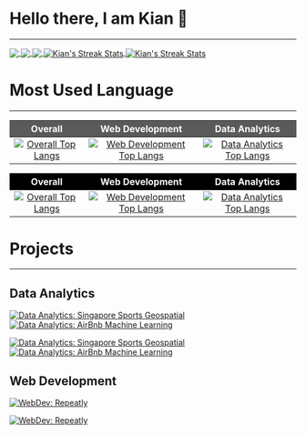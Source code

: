 # Hello there, I am Kian 👋

<hr>

<!--
**kianlin/kianlin** is a ✨ _special_ ✨ repository because its `README.md` (this file) appears on your GitHub profile.

Here are some ideas to get you started:

- 🔭 I’m currently working on ...
- 🌱 I’m currently learning ...
- 👯 I’m looking to collaborate on ...
- 🤔 I’m looking for help with ...
- 💬 Ask me about ...
- 📫 How to reach me: ...
- 😄 Pronouns: ...
- ⚡ Fun fact: ...
-->

<!-- Light Mode: &theme=default#gh-light-mode-only -->
<!-- Dark Mode: &theme=bear&bg_color=000000#gh-dark-mode-only -->

<!-- [![My GitHub stats - Dark](https://github-readme-stats-kianlin.vercel.app/api?username=kianlin&include_orgs=true&count_private=true&show_icons=true&include_all_commits=true&custom_title=Kian's%20GitHub%20Stats&hide_border=true&theme=bear&bg_color=000000#gh-dark-mode-only)](https://github.com/kianlin/)

[![My GitHub stats - Light](https://github-readme-stats-kianlin.vercel.app/api?username=kianlin&include_orgs=true&count_private=true&show_icons=true&include_all_commits=true&custom_title=Kian's%20GitHub%20Stats&hide_border=true&theme=default#gh-light-mode-only)](https://github.com/kianlin/)

<img src="https://github-readme-streak-stats.herokuapp.com/?user=kianlin&theme=elegant" alt="Kian's Streak Stats"/>

[![willianrod's wakatime stats](https://github-readme-stats.vercel.app/api/wakatime?username=kianlin)](https://github.com/kianlin/) -->

<!-- Overall Stats -->

<!-- Try out Dark/Light Mode Switch -->
<a href="https://github.com/kianlin/">
<picture>
  <source align="center" media="(prefers-color-scheme: dark)" srcset="https://github-readme-stats-kianlin.vercel.app/api?username=kianlin&include_orgs=true&count_private=true&show_icons=true&include_all_commits=true&custom_title=Kian's%20GitHub%20Stats&hide_border=true&theme=bear&bg_color=000000">
  
  <img align="center" src="https://github-readme-stats-kianlin.vercel.app/api?username=kianlin&include_orgs=true&count_private=true&show_icons=true&include_all_commits=true&custom_title=Kian's%20GitHub%20Stats&hide_border=true&theme=default"/>
</picture>
</a>

<a href="https://github.com/kianlin/">
  <img align="center" src="https://github-readme-stats-kianlin.vercel.app/api?username=kianlin&include_orgs=true&count_private=true&show_icons=true&include_all_commits=true&custom_title=Kian's%20GitHub%20Stats&hide_border=true&theme=bear&bg_color=000000#gh-dark-mode-only"/>
</a>
<a href="https://github.com/kianlin/">
  <img align="center" src="https://github-readme-stats-kianlin.vercel.app/api?username=kianlin&include_orgs=true&count_private=true&show_icons=true&include_all_commits=true&custom_title=Kian's%20GitHub%20Stats&hide_border=true&theme=default#gh-light-mode-only"/>
</a>
<a href="https://github-readme-streak-stats.herokuapp.com/?user=kianlin#gh-dark-mode-only">
  <img align="center" src="https://github-readme-streak-stats.herokuapp.com/?user=kianlin&theme=elegant" alt="Kian's Streak Stats"/>
</a>
<a href="https://github-readme-streak-stats.herokuapp.com/?user=kianlin#gh-light-mode-only">
  <img align="center" src="https://github-readme-streak-stats.herokuapp.com/?user=kianlin" alt="Kian's Streak Stats"/>
</a>

# Most Used Language

<hr>

<!-- <div align="center">
<img align="top" width="30%" src="https://github-readme-stats-kianlin.vercel.app/api/top-langs/?username=kianlin&include_orgs=true&layout=compact&langs_count=10&hide=Jupyter%20Notebook&exclude_repo=github-stats,fork_demo,gitdemo2122,Crypto-Paper-Portfolio,TraversyMediaReactAndDRFTutorial,DiscreteEventSimulator,DiscreteEventSimulator&theme=bear&bg_color=000000#gh-dark-mode-only" alt="Overall Top Language" />
&nbsp; &nbsp; &nbsp; &nbsp;
<img align="top" width="30%" src="https://github-readme-stats-kianlin.vercel.app/api/top-langs/?username=kianlin&include_orgs=true&layout=compact&langs_count=10&hide=Jupyter%20Notebook&exclude_repo=github-stats,fork_demo,gitdemo2122,Crypto-Paper-Portfolio,TraversyMediaReactAndDRFTutorial,DiscreteEventSimulator,singapore-sports-facilities,airbnb-price-prediction,Sudoku_Solver&theme=bear&bg_color=000000#gh-dark-mode-only" alt="Web Development Top Language" />
&nbsp; &nbsp; &nbsp; &nbsp;
<img align="top" width="30%" src="https://github-readme-stats-kianlin.vercel.app/api/top-langs/?username=kianlin&include_orgs=true&layout=compact&langs_count=10&hide=Jupyter%20Notebook&exclude_repo=github-stats,fork_demo,gitdemo2122,Crypto-Paper-Portfolio,TraversyMediaReactAndDRFTutorial,DiscreteEventSimulator,Sudoku_Solver,repeatly_bt3103,Assignment1,GoogleSearchPages&theme=bear&bg_color=000000#gh-dark-mode-only" alt="Data Analytics Top Language" />

</div> -->

<!-- Dark Mode -->
<div class="language-dark">

|                                                                                                                                                                                                                                Overall                                                                                                                                                                                                                                 |                                                                                                                                                                                                                                                      Web Development                                                                                                                                                                                                                                                      |                                                                                                                                                                                                                                                   Data Analytics                                                                                                                                                                                                                                                   |
| :--------------------------------------------------------------------------------------------------------------------------------------------------------------------------------------------------------------------------------------------------------------------------------------------------------------------------------------------------------------------------------------------------------------------------------------------------------------------: | :-----------------------------------------------------------------------------------------------------------------------------------------------------------------------------------------------------------------------------------------------------------------------------------------------------------------------------------------------------------------------------------------------------------------------------------------------------------------------------------------------------------------------: | :----------------------------------------------------------------------------------------------------------------------------------------------------------------------------------------------------------------------------------------------------------------------------------------------------------------------------------------------------------------------------------------------------------------------------------------------------------------------------------------------------------------: |
| [![Overall Top Langs](https://github-readme-stats-kianlin.vercel.app/api/top-langs/?username=kianlin&include_orgs=true&layout=compact&hide_title=true&hide_border=true&langs_count=10&hide=Jupyter%20Notebook&exclude_repo=github-stats,fork_demo,gitdemo2122,Crypto-Paper-Portfolio,TraversyMediaReactAndDRFTutorial,DiscreteEventSimulator,DiscreteEventSimulator&theme=bear&bg_color=000000#gh-dark-mode-only)](https://github.com/anuraghazra/github-readme-stats) | [![Web Development Top Langs](https://github-readme-stats-kianlin.vercel.app/api/top-langs/?username=kianlin&include_orgs=true&layout=compact&hide_title=true&hide_border=true&langs_count=10&hide=Jupyter%20Notebook&exclude_repo=github-stats,fork_demo,gitdemo2122,Crypto-Paper-Portfolio,TraversyMediaReactAndDRFTutorial,DiscreteEventSimulator,singapore-sports-facilities,airbnb-price-prediction,Sudoku_Solver&theme=bear&bg_color=000000#gh-dark-mode-only)](https://github.com/anuraghazra/github-readme-stats) | [![Data Analytics Top Langs](https://github-readme-stats-kianlin.vercel.app/api/top-langs/?username=kianlin&include_orgs=true&layout=compact&hide_title=true&hide_border=true&langs_count=10&hide=Jupyter%20Notebook&exclude_repo=github-stats,fork_demo,gitdemo2122,Crypto-Paper-Portfolio,TraversyMediaReactAndDRFTutorial,DiscreteEventSimulator,Sudoku_Solver,repeatly_bt3103,Assignment1,GoogleSearchPages&theme=bear&bg_color=000000#gh-dark-mode-only)](https://github.com/anuraghazra/github-readme-stats) |

</div>

<!-- Light Mode -->
<div class="language-light">

|                                                                                                                                                                                                                  Overall                                                                                                                                                                                                                  |                                                                                                                                                                                                                                       Web Development                                                                                                                                                                                                                                        |                                                                                                                                                                                                                                    Data Analytics                                                                                                                                                                                                                                     |
| :---------------------------------------------------------------------------------------------------------------------------------------------------------------------------------------------------------------------------------------------------------------------------------------------------------------------------------------------------------------------------------------------------------------------------------------: | :------------------------------------------------------------------------------------------------------------------------------------------------------------------------------------------------------------------------------------------------------------------------------------------------------------------------------------------------------------------------------------------------------------------------------------------------------------------------------------------: | :-----------------------------------------------------------------------------------------------------------------------------------------------------------------------------------------------------------------------------------------------------------------------------------------------------------------------------------------------------------------------------------------------------------------------------------------------------------------------------------: |
| [![Overall Top Langs](https://github-readme-stats-kianlin.vercel.app/api/top-langs/?username=kianlin&include_orgs=true&layout=compact&hide_title=true&langs_count=10&hide=Jupyter%20Notebook&exclude_repo=github-stats,fork_demo,gitdemo2122,Crypto-Paper-Portfolio,TraversyMediaReactAndDRFTutorial,DiscreteEventSimulator,DiscreteEventSimulator&theme=default#gh-light-mode-only)](https://github.com/anuraghazra/github-readme-stats) | [![Web Development Top Langs](https://github-readme-stats-kianlin.vercel.app/api/top-langs/?username=kianlin&include_orgs=true&layout=compact&hide_title=true&langs_count=10&hide=Jupyter%20Notebook&exclude_repo=github-stats,fork_demo,gitdemo2122,Crypto-Paper-Portfolio,TraversyMediaReactAndDRFTutorial,DiscreteEventSimulator,singapore-sports-facilities,airbnb-price-prediction,Sudoku_Solver&theme=default#gh-light-mode-only)](https://github.com/anuraghazra/github-readme-stats) | [![Data Analytics Top Langs](https://github-readme-stats-kianlin.vercel.app/api/top-langs/?username=kianlin&include_orgs=true&layout=compact&hide_title=true&langs_count=10&hide=Jupyter%20Notebook&exclude_repo=github-stats,fork_demo,gitdemo2122,Crypto-Paper-Portfolio,TraversyMediaReactAndDRFTutorial,DiscreteEventSimulator,Sudoku_Solver,repeatly_bt3103,Assignment1,GoogleSearchPages&theme=default#gh-light-mode-only)](https://github.com/anuraghazra/github-readme-stats) |

</div>

# Projects

<hr>

## Data Analytics

[![Data Analytics: Singapore Sports Geospatial](https://github-readme-stats-kianlin.vercel.app/api/pin/?username=abhishekjainz&repo=singapore-sports-facilities&hide_border=true&theme=bear&bg_color=000000#gh-dark-mode-only)](https://github.com/abhishekjainz/singapore-sports-facilities)
[![Data Analytics: AirBnb Machine Learning](https://github-readme-stats-kianlin.vercel.app/api/pin/?username=abhishekjainz&repo=airbnb-price-prediction&hide_border=true&theme=bear&bg_color=000000#gh-dark-mode-only)](https://github.com/abhishekjainz/airbnb-price-prediction)

[![Data Analytics: Singapore Sports Geospatial](https://github-readme-stats-kianlin.vercel.app/api/pin/?username=abhishekjainz&repo=singapore-sports-facilities&hide_border=true&theme=default#gh-light-mode-only)](https://github.com/abhishekjainz/singapore-sports-facilities)
[![Data Analytics: AirBnb Machine Learning](https://github-readme-stats-kianlin.vercel.app/api/pin/?username=abhishekjainz&repo=airbnb-price-prediction&hide_border=true&theme=default#gh-light-mode-only)](https://github.com/abhishekjainz/airbnb-price-prediction)

## Web Development

[![WebDev: Repeatly](https://github-readme-stats-kianlin.vercel.app/api/pin/?username=kianlin&repo=repeatly_bt3103&hide_border=true&theme=bear&bg_color=000000#gh-dark-mode-only)](https://github.com/jeremycte/repeatly_bt3103)

[![WebDev: Repeatly](https://github-readme-stats-kianlin.vercel.app/api/pin/?username=kianlin&repo=repeatly_bt3103&hide_border=true&theme=default#gh-light-mode-only)](https://github.com/jeremycte/repeatly_bt3103)

<style>
.language-dark th {
  background-color: #5A5A5A;
  color: white;
}

.language-light th {
  background-color: black;
  color: white;
}
</style>

<!-- ## Overall
[![Overall Top Langs](https://github-readme-stats-kianlin.vercel.app/api/top-langs/?username=kianlin&include_orgs=true&layout=compact&langs_count=10&hide=Jupyter%20Notebook&exclude_repo=github-stats,fork_demo,gitdemo2122,Crypto-Paper-Portfolio,TraversyMediaReactAndDRFTutorial,DiscreteEventSimulator,DiscreteEventSimulator&theme=bear&bg_color=000000#gh-dark-mode-only)](https://github.com/anuraghazra/github-readme-stats)

## Web Development
[![Web Development Top Langs](https://github-readme-stats-kianlin.vercel.app/api/top-langs/?username=kianlin&include_orgs=true&layout=compact&langs_count=10&hide=Jupyter%20Notebook&exclude_repo=github-stats,fork_demo,gitdemo2122,Crypto-Paper-Portfolio,TraversyMediaReactAndDRFTutorial,DiscreteEventSimulator,singapore-sports-facilities,airbnb-price-prediction,Sudoku_Solver&theme=bear&bg_color=000000#gh-dark-mode-only)](https://github.com/anuraghazra/github-readme-stats)

## Data Analytics
[![Data Analytics Top Langs](https://github-readme-stats-kianlin.vercel.app/api/top-langs/?username=kianlin&include_orgs=true&layout=compact&langs_count=10&hide=Jupyter%20Notebook&exclude_repo=github-stats,fork_demo,gitdemo2122,Crypto-Paper-Portfolio,TraversyMediaReactAndDRFTutorial,DiscreteEventSimulator,Sudoku_Solver,repeatly_bt3103,Assignment1,GoogleSearchPages&theme=bear&bg_color=000000#gh-dark-mode-only)](https://github.com/anuraghazra/github-readme-stats) -->
